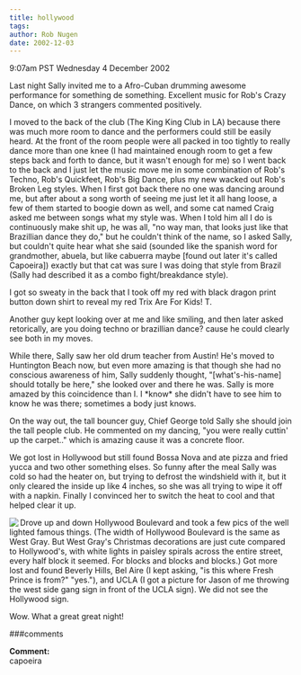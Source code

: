 ```yaml
---
title: hollywood
tags: 
author: Rob Nugen
date: 2002-12-03
---
```


<p class=date>9:07am PST Wednesday 4 December 2002</p>

<p>Last night Sally invited me to a Afro-Cuban drumming awesome
performance for something de something.  Excellent music for Rob's
Crazy Dance, on which 3 strangers commented positively.</p>

<p>I moved to the back of the club (The King King Club in LA) because
there was much more room to dance and the performers could still be
easily heard.  At the front of the room people were all packed in too
tightly to really dance more than one knee (I had maintained enough
room to get a few steps back and forth to dance, but it wasn't enough
for me) so I went back to the back and I just let the music move me in
some combination of Rob's Techno, Rob's Quickfeet, Rob's Big Dance,
plus my new wacked out Rob's Broken Leg styles.  When I first got back
there no one was dancing around me, but after about a song worth of
seeing me just let it all hang loose, a few of them started to boogie
down as well, and some cat named Craig asked me between songs what my
style was. When I told him all I do is continuously make shit up, he
was all, "no way man, that looks just like that Brazillian dance they
do," but he couldn't think of the name, so I asked Sally, but couldn't
quite hear what she said (sounded like the spanish word for
grandmother, abuela, but like cabuerra maybe [found out later it's
called Capoeira]) exactly but that cat was sure I was doing that style
from Brazil (Sally had described it as a combo fight/breakdance
style).</p>

<p>I got so sweaty in the back that I took off my red with black
dragon print button down shirt to reveal my red Trix Are For Kids! T.</p>

<p>Another guy kept looking over at me and like smiling, and then
later asked retorically, are you doing techno or brazillian dance?
cause he could clearly see both in my moves.</p>

<p>While there, Sally saw her old drum teacher from Austin!  He's
moved to Huntington Beach now, but even more amazing is that though
she had no conscious awareness of him, Sally suddenly thought,
"[what's-his-name] should totally be here," she looked over and there
he was.  Sally is more amazed by this coincidence than I.  I *know*
she didn't have to see him to know he was there; sometimes a body just
knows.</p>

<p>On the way out, the tall bouncer guy, Chief George told Sally she
should join the tall people club.  He commented on my dancing, "you
were really cuttin' up the carpet.." which is amazing cause it was a
concrete floor.</p>

<p>We got lost in Hollywood but still found Bossa Nova and ate pizza
and fried yucca and two other something elses.  So funny after the
meal Sally was cold so had the heater on, but trying to defrost the
windshield with it, but it only cleared the inside up like 4 inches,
so she was all trying to wipe it off with a napkin.  Finally I
convinced her to switch the heat to cool and that helped clear it
up.</p>

<p><a href="/images/travel/US/California/west_side.jpg"><img src="/images/travel/US/California/thumbs/west_side.jpg" align="left"></a>
Drove up and down Hollywood Boulevard and took a few pics of the
well lighted famous things.  (The width of Hollywood Boulevard is the
same as West Gray.  But West Gray's Christmas decorations are just
cute compared to Hollywood's, with white lights in paisley spirals
across the entire street, every half block it seemed.  For blocks and
blocks and blocks.)  Got more lost and found Beverly Hills, Bel Aire
(I kept asking, "is this where Fresh Prince is from?"  "yes."), and
UCLA (I got a picture for Jason of me throwing the west side gang sign
in front of the UCLA sign).  We did not see the Hollywood sign.</p>

<p>Wow.  What a great great night!</p>

###comments

<p><b>Comment:</b>
<br>capoeira
